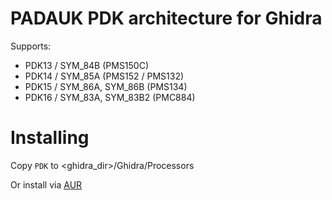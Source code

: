 # PADAUK PDK architecture for Ghidra

Supports:
- PDK13 / SYM_84B (PMS150C)
- PDK14 / SYM_85A (PMS152 / PMS132)
- PDK15 / SYM_86A, SYM_86B (PMS134)
- PDK16 / SYM_83A, SYM_83B2 (PMC884)

# Installing

Copy `PDK` to <ghidra_dir>/Ghidra/Processors

Or install via [AUR](https://aur.archlinux.org/packages/ghidra-extension-pdk-git)


